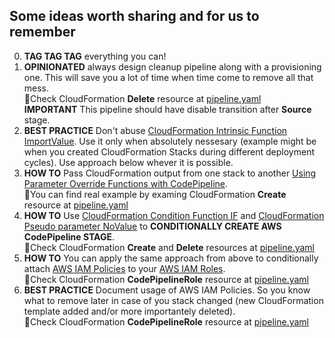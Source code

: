 ## Some ideas worth sharing and for us to remember

0. **TAG TAG TAG** everything you can!
1. **OPINIONATED** always design cleanup pipeline along with a provisioning one. This will save you a lot of time when time come to remove all that mess.<br/>:eyes:Check CloudFormation **Delete** resource at [pipeline.yaml](pipeline.yaml)<br/>**IMPORTANT** This pipeline should have disable transition after **Source** stage.
1. **BEST PRACTICE** Don't abuse [CloudFormation Intrinsic Function ImportValue](https://docs.aws.amazon.com/AWSCloudFormation/latest/UserGuide/intrinsic-function-reference-importvalue.html). Use it only when absolutely nessesary (example might be when you created CloudFormation Stacks during different deployment cycles). Use approach below whever it is possible.
3. **HOW TO** Pass CloudFormation output from one stack to another [Using Parameter Override Functions with CodePipeline](https://docs.aws.amazon.com/AWSCloudFormation/latest/UserGuide/continuous-delivery-codepipeline-parameter-override-functions.html).<br/>:eyes:You can find real example by examing CloudFormation **Create** resource at [pipeline.yaml](pipeline.yaml)
4. **HOW TO** Use [CloudFormation Condition Function IF](https://docs.aws.amazon.com/AWSCloudFormation/latest/UserGuide/intrinsic-function-reference-conditions.html#intrinsic-function-reference-conditions-if) and [CloudFormation Pseudo parameter NoValue](https://docs.aws.amazon.com/AWSCloudFormation/latest/UserGuide/pseudo-parameter-reference.html#cfn-pseudo-param-novalue) to **CONDITIONALLY CREATE AWS CodePipeline STAGE**.<br/>:eyes:Check CloudFormation **Create** and **Delete** resources at [pipeline.yaml](pipeline.yaml)
5. **HOW TO** You can apply the same approach from above to conditionally attach [AWS IAM Policies](https://docs.aws.amazon.com/IAM/latest/UserGuide/access_policies.html) to your [AWS IAM Roles](https://docs.aws.amazon.com/IAM/latest/UserGuide/id_roles.html).<br/>:eyes:Check CloudFormation **CodePipelineRole** resource at [pipeline.yaml](pipeline.yaml)
6. **BEST PRACTICE** Document usage of AWS IAM Policies. So you know what to remove later in case of you stack changed (new CloudFormation template added and/or more importantely deleted).<br/>:eyes:Check CloudFormation **CodePipelineRole** resource at [pipeline.yaml](pipeline.yaml)
